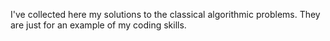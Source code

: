 I've collected here my solutions to the classical algorithmic problems. They are just for an example of my coding skills.